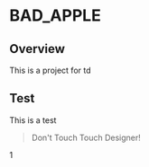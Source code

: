 # BAD_APPLE

## Overview
This is a project for td

## Test
This is a test

> Don't Touch Touch Designer!

1